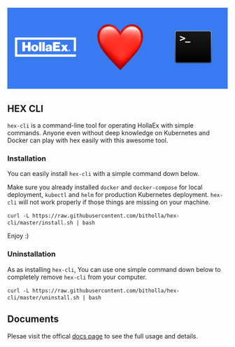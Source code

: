 ![hex-cli](docs/.docs-images/hollaex-cli.png)

## HEX CLI

`hex-cli` is a command-line tool for operating HollaEx with simple commands. Anyone even without deep knowledge on Kubernetes and Docker can play with hex easily with this awesome tool.

### Installation

You can easily install `hex-cli` with a simple command down below.

Make sure you already installed `docker` and `docker-compose` for local deployment, `kubectl` and `helm` for production Kubernetes deployment. `hex-cli` will not work properly if those things are missing on your machine.

```
curl -L https://raw.githubusercontent.com/bitholla/hex-cli/master/install.sh | bash
```

Enjoy :)

### Uninstallation

As as installing `hex-cli`, You can use one simple command down below to completely remove `hex-cli` from your computer.

```
curl -L https://raw.githubusercontent.com/bitholla/hex-cli/master/uninstall.sh | bash
```

## Documents

Plesae visit the offical [docs page](https://docs.bitholla.com/hex/get-started) to see the full usage and details.